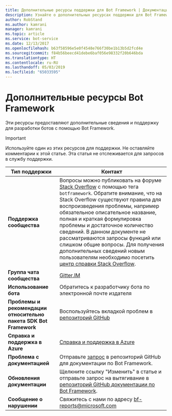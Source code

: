 ```yaml
---
title: Дополнительные ресурсы поддержки для Bot Framework | Документация Майкрософт
description: Узнайте о дополнительных ресурсах поддержки для Bot Framework.
author: RobStand
ms.author: kamrani
manager: kamrani
ms.topic: article
ms.service: bot-service
ms.date: 12/13/2017
ms.openlocfilehash: b63f58596e5e0f4548e766f30be1b13b5d2fcd4e
ms.sourcegitcommit: f84b56beecd41debe6baf056e98332f20b646bda
ms.translationtype: HT
ms.contentlocale: ru-RU
ms.lasthandoff: 05/03/2019
ms.locfileid: "65033595"
---
```

# <a name="bot-framework-additional-resources"></a>Дополнительные ресурсы Bot Framework

Эти ресурсы предоставляют дополнительные сведения и поддержку для разработки ботов с помощью Bot Framework.

> [!IMPORTANT]
> Используйте один из этих ресурсов для поддержки. Не оставляйте комментарии к этой статье. Эта статья не отслеживается для запросов в службу поддержки.

|            <strong>Тип поддержки</strong>            |                                                                                                                                                                                                                                     <strong>Контакт</strong>                                                                                                                                                                                                                                      |
|-----------------------------------------------------|---------------------------------------------------------------------------------------------------------------------------------------------------------------------------------------------------------------------------------------------------------------------------------------------------------------------------------------------------------------------------------------------------------------------------------------------------------------------------------------------------|
|         <strong>Поддержка сообщества</strong>          | Вопросы можно публиковать на форуме [Stack Overflow](https://stackoverflow.com/questions/tagged/botframework) с помощью тега `botframework`. Обратите внимание, что на Stack Overflow существуют правила для воспроизведения проблемы, например обязательное описательное название, полная и краткая формулировка проблемы и достаточное количество сведений. В данном документе не рассматриваются запросы функций или слишком общие вопросы. Для получения дополнительных сведений новым пользователям необходимо посетить [центр справки Stack Overflow](https://stackoverflow.com/help/how-to-ask). |
|        <strong>Группа чата сообщества</strong>        |                                                                                                                                                                                                                        [Gitter.IM](https://gitter.im/Microsoft/BotBuilder)                                                                                                                                                                                                                        |
|            <strong>Использование бота</strong>             |                                                                                                                                                                                                                    Обратитесь к разработчику бота по электронной почте издателя                                                                                                                                                                                                                     |
| <strong>Проблемы и рекомендации относительно пакета SDK Bot Framework</strong> |                                                                                                                                                                                           Воспользуйтесь вкладкой проблем в <a href="https://github.com/Microsoft/BotBuilder-v3/" target="_blank">репозиторий GitHub</a>                                                                                                                                                                                            |
| <strong>Справка и поддержка в Azure</strong>             |                                                                                       [Справка и поддержка в Azure](https://ms.portal.azure.com/#blade/Microsoft_Azure_Support/HelpAndSupportBlade/overview)                                                                                                                                                            |
|        <strong>Проблема с документацией</strong>        |                                                                                                                                                                     Отправьте <a href="https://github.com/MicrosoftDocs/bot-framework-docs/issues" target="_blank">запрос</a> в репозиторий GitHub для документации по Bot Framework.                                                                                                                                                                      |
|       <strong>Обновления документации</strong>        |                                                                                                                                                   Щелкните ссылку "Изменить" в статье и отправьте запрос на вытягивание в <a href="https://github.com/MicrosoftDocs/bot-framework-docs" target="_blank">репозиторий GitHub документации по Bot Framework</a>.                                                                                                                                                   |
|          <strong>Сообщение о нарушении</strong>           |                                                                                                                                                                                                            Свяжитесь с нами по адресу [bf-reports@microsoft.com](mailto://bf-reports@microsoft.com)                                                                                                                                                                                                            |

